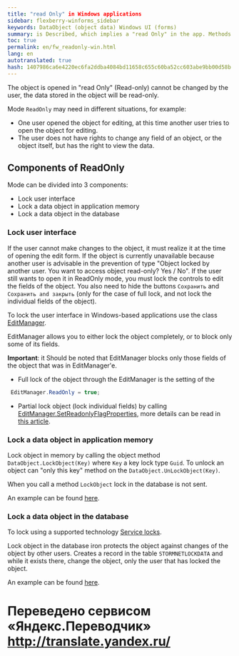```yaml
--- 
title: "read Only" in Windows applications 
sidebar: flexberry-winforms_sidebar 
keywords: DataObject (object data) Windows UI (forms) 
summary: is Described, which implies a "read Only" in the app. Methods of blocking the UI with EditManager, listed as lock object in application memory, and thereby achieving a lock in the database 
toc: true 
permalink: en/fw_readonly-win.html 
lang: en 
autotranslated: true 
hash: 1407986ca6e4220ec6fa2ddba4084bd11658c655c60ba52cc603abe9bb00d58b 
--- 
```


The object is opened in "read Only" (Read-only) cannot be changed by the user, the data stored in the object will be read-only. 

Mode `ReadOnly` may need in different situations, for example: 

* One user opened the object for editing, at this time another user tries to open the object for editing. 
* The user does not have rights to change any field of an object, or the object itself, but has the right to view the data. 

## Components of ReadOnly 

Mode can be divided into 3 components: 

* Lock user interface 
* Lock a data object in application memory 
* Lock a data object in the database 

### Lock user interface 

If the user cannot make changes to the object, it must realize it at the time of opening the edit form. If the object is currently unavailable because another user is advisable in the prevention of type "Object locked by another user. You want to access object read-only? Yes / No". If the user still wants to open it in ReadOnly mode, you must lock the controls to edit the fields of the object. You also need to hide the buttons `Сохранить` and `Сохранить and закрыть` (only for the case of full lock, and not lock the individual fields of the object). 

To lock the user interface in Windows-based applications use the class [EditManager](fw_editmanager.html). 

EditManager allows you to either lock the object completely, or to block only some of its fields. 

__Important__: it Should be noted that EditManager blocks only those fields of the object that was in EditManager'e. 

* Full lock of the object through the EditManager is the setting of the 

```csharp
 EditManager.ReadOnly = true;
``` 

* Partial lock object (lock individual fields) by calling [EditManager.SetReadonlyFlagProperties](fw_editmanager.html), more details can be read in [this article](fw_different-applications-and-fields.html). 

### Lock a data object in application memory 

Lock object in memory by calling the object method `DataObject.LockObject(Key)` where `Key` a key lock type `Guid`. To unlock an object can "only this key" method on the `DataObject.UnLockObject(Key)`.

When you call a method `LockObject` lock in the database is not sent. 

An example can be found [here](fo_read-only-object.html). 

### Lock a data object in the database 

To lock using a supported technology [Service locks](fo_lock-service.html). 

Lock object in the database iron protects the object against changes of the object by other users. Creates a record in the table `STORMNETLOCKDATA` and while it exists there, change the object, only the user that has locked the object. 

An example can be found [here](fo_lock-service.html). 



 # Переведено сервисом «Яндекс.Переводчик» http://translate.yandex.ru/